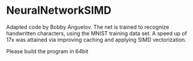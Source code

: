 # NeuralNetworkSIMD

Adapted code by Bobby Anguelov. The net is trained to recognize handwritten characters, using the MNIST training data set. A speed up of 17x was attained via improving caching and applying SIMD vectorization.

Please build the program in 64bit
